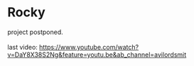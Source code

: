 # Rocky
project postponed. <br/> <br/>
last video: 
https://www.youtube.com/watch?v=DaY8X38S2Ng&feature=youtu.be&ab_channel=avilordsmit
